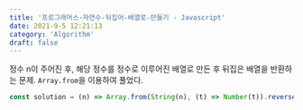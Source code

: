 ```yaml
---
title: '프로그래머스-자연수-뒤집어-배열로-만들기 - Javascript'
date: 2021-9-5 12:21:13
category: 'Algorithm'
draft: false
---
```

정수 n이 주어진 후, 해당 정수를 정수로 이루어진 배열로 만든 후 뒤집은 배열을 반환하는 문제. `Array.from`을 이용하여 풀었다.
```javascript
const solution = (n) => Array.from(String(n), (t) => Number(t)).reverse();

```